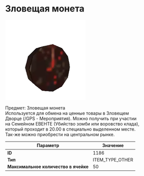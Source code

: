 # Зловещая монета

![Item Image](../img/1186.webp?raw=true)

Предмет: Зловещая монета<br>Используется для обмена на ценные товары в Зловещем<br>Дворце (/GPS - Мероприятия). Можно получить при участии<br>на Семейном ЕВЕНТЕ (Убийство зомби или воровство клада),<br>который проходит в 20.00 в специально выделенном месте.<br>Так-же можно приобрести на центральном рынке.


| Параметр | Значение |
|----------|----------|
| **ID** | 1186 |
| **Тип** | ITEM_TYPE_OTHER |
| **Максимальное количество в ячейке** | 50 |

